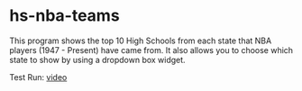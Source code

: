 # hs-nba-teams
This program shows the top 10 High Schools from each state that NBA players (1947 - Present) have came from. It also allows you to choose which state to show by using a dropdown box widget. 

Test Run:
[video](https://www.youtube.com/watch?v=I7G-rMFyRY4)
